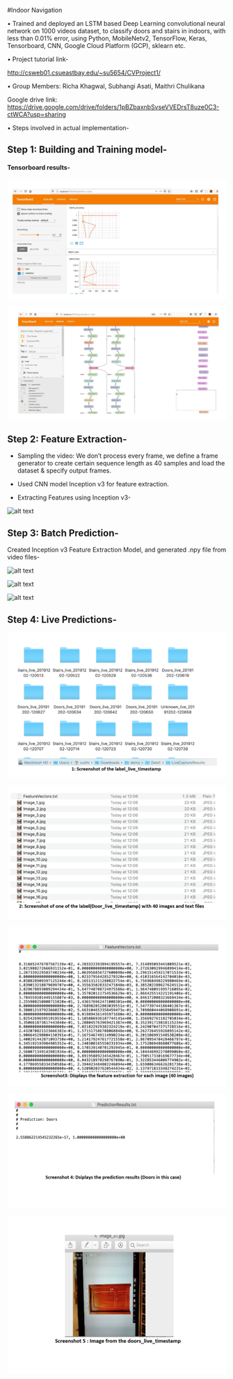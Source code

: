 #Indoor Navigation

• Trained and deployed an LSTM based Deep Learning convolutional neural network on 1000 videos dataset, to classify doors and stairs in indoors, with less than 0.01% error, using Python, MobileNetv2, TensorFlow, Keras, Tensorboard, CNN, Google Cloud Platform (GCP), sklearn etc.

• Project tutorial link-

http://csweb01.csueastbay.edu/~su5654/CVProject1/

• Group Members: Richa Khagwal, Subhangi Asati, Maithri Chulikana

Google drive link: https://drive.google.com/drive/folders/1pBZbaxnbSvseVVEDrsT8uze0C3-ctWCA?usp=sharing

• Steps involved in actual implementation-

## Step 1: Building and Training model-

#### Tensorboard results-


![alt text](https://github.com/Maithri-CH/IndoorNavigation/blob/master/images/step191.PNG)

![alt text](https://github.com/Maithri-CH/IndoorNavigation/blob/master/images/step192.PNG)

## Step 2: Feature Extraction-

- Sampling the video: We don’t process every frame, we define a frame generator to create certain sequence length as 40 samples and load the dataset & specify output frames.

- Used CNN model Inception v3 for feature extraction.

- Extracting Features using Inception v3-

![alt text](https://github.com/Maithri-CH/Indoor-Navigation/blob/master/images/step24.PNG)

## Step 3: Batch Prediction-

Created Inception v3 Feature Extraction Model, and generated .npy file from video files-

![alt text](https://github.com/Maithri-CH/IndoorNavigation/blob/master/images/step32--.PNG)


![alt text](https://github.com/Maithri-CH/IndoorNavigation/blob/master/images/step34--.PNG)

![alt text](https://github.com/Maithri-CH/IndoorNavigation/blob/master/images/step35--.PNG)

## Step 4: Live Predictions-


![alt text](https://github.com/Maithri-CH/IndoorNavigation/blob/master/images/step48.PNG)

![alt text](https://github.com/Maithri-CH/IndoorNavigation/blob/master/images/step49.PNG)

![alt text](https://github.com/Maithri-CH/IndoorNavigation/blob/master/images/step50.PNG)

![alt text](https://github.com/Maithri-CH/IndoorNavigation/blob/master/images/step51.PNG)

![alt text](https://github.com/Maithri-CH/IndoorNavigation/blob/master/images/step52.PNG)

